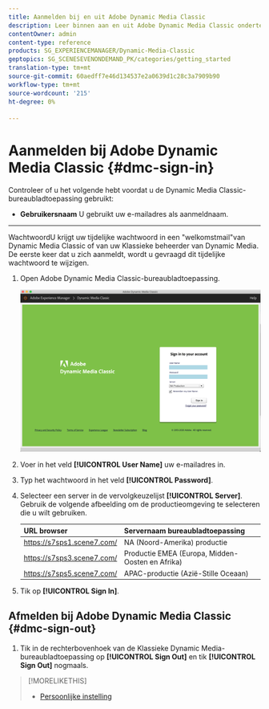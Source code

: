 ```yaml
---
title: Aanmelden bij en uit Adobe Dynamic Media Classic
description: Leer binnen aan en uit Adobe Dynamic Media Classic ondertekenen en met een server van het productiemilieu in Noord-Amerika (NA), of Europa, Midden-Oosten, Afrika (EMEA), of Azië-Stille Oceaan (APAC) verbinden.
contentOwner: admin
content-type: reference
products: SG_EXPERIENCEMANAGER/Dynamic-Media-Classic
geptopics: SG_SCENESEVENONDEMAND_PK/categories/getting_started
translation-type: tm+mt
source-git-commit: 60aedff7e46d134537e2a0639d1c28c3a7909b90
workflow-type: tm+mt
source-wordcount: '215'
ht-degree: 0%

---
```



<!-- UPDATE THIS TOPIC AFTER DECEMBER 31, 2020!!!!! -->

# Aanmelden bij Adobe Dynamic Media Classic {#dmc-sign-in}

Controleer of u het volgende hebt voordat u de Dynamic Media Classic-bureaubladtoepassing gebruikt:

* **Gebruikersnaam**
U gebruikt uw e-mailadres als aanmeldnaam.

* ****
WachtwoordU krijgt uw tijdelijke wachtwoord in een &quot;welkomstmail&quot;van Dynamic Media Classic of van uw Klassieke beheerder van Dynamic Media. De eerste keer dat u zich aanmeldt, wordt u gevraagd dit tijdelijke wachtwoord te wijzigen.

1. Open Adobe Dynamic Media Classic-bureaubladtoepassing.

   ![Dynamic Media Classic aanmelden](/help/assets/dmclassic-login1.png)

1. Voer in het veld **[!UICONTROL User Name]** uw e-mailadres in.
1. Typ het wachtwoord in het veld **[!UICONTROL Password]**.
1. Selecteer een server in de vervolgkeuzelijst **[!UICONTROL Server]**.
Gebruik de volgende afbeelding om de productieomgeving te selecteren die u wilt gebruiken.

   | URL browser | Servernaam bureaubladtoepassing |
   |---|---|
   | https://s7sps1.scene7.com/ | NA (Noord-Amerika) productie |
   | https://s7sps3.scene7.com/ | Productie EMEA (Europa, Midden-Oosten en Afrika) |
   | https://s7sps5.scene7.com/ | APAC-productie (Azië-Stille Oceaan) |

1. Tik op **[!UICONTROL Sign In]**.

## Afmelden bij Adobe Dynamic Media Classic {#dmc-sign-out}

1. Tik in de rechterbovenhoek van de Klassieke Dynamic Media-bureaubladtoepassing op **[!UICONTROL Sign Out]** en tik **[!UICONTROL Sign Out]** nogmaals.

>[!MORELIKETHIS]
>
>* [Persoonlijke instelling](personal-setup.md#personal_setup)

